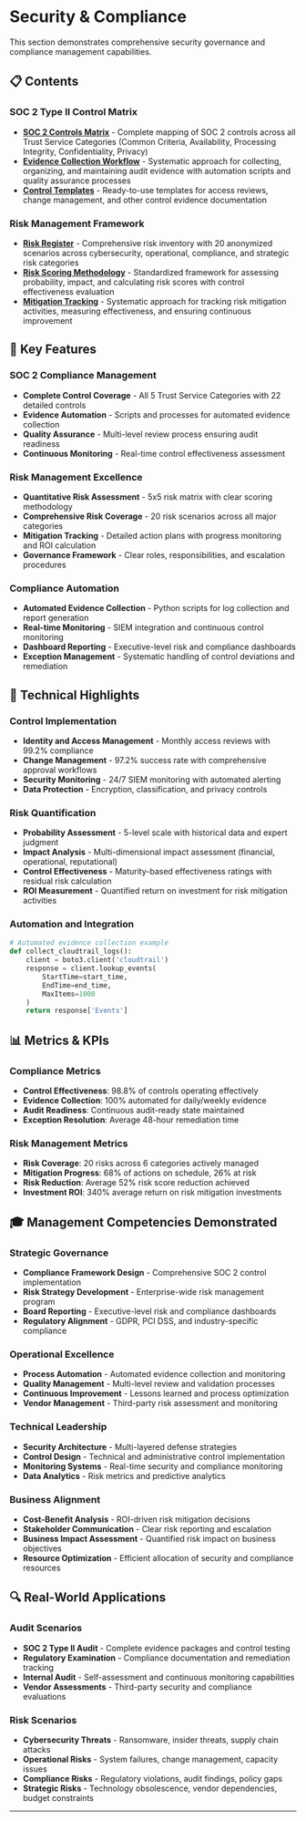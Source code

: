 # Security & Compliance

This section demonstrates comprehensive security governance and compliance management capabilities.

## 📋 Contents

### SOC 2 Type II Control Matrix
- **[SOC 2 Controls Matrix](soc2-control-matrix/soc2-controls.csv)** - Complete mapping of SOC 2 controls across all Trust Service Categories (Common Criteria, Availability, Processing Integrity, Confidentiality, Privacy)
- **[Evidence Collection Workflow](soc2-control-matrix/evidence-workflow.md)** - Systematic approach for collecting, organizing, and maintaining audit evidence with automation scripts and quality assurance processes
- **[Control Templates](soc2-control-matrix/control-templates/)** - Ready-to-use templates for access reviews, change management, and other control evidence documentation

### Risk Management Framework
- **[Risk Register](risk-register/risk-register.csv)** - Comprehensive risk inventory with 20 anonymized scenarios across cybersecurity, operational, compliance, and strategic risk categories
- **[Risk Scoring Methodology](risk-register/risk-scoring-methodology.md)** - Standardized framework for assessing probability, impact, and calculating risk scores with control effectiveness evaluation
- **[Mitigation Tracking](risk-register/mitigation-tracking.md)** - Systematic approach for tracking risk mitigation activities, measuring effectiveness, and ensuring continuous improvement

## 🎯 Key Features

### SOC 2 Compliance Management
- **Complete Control Coverage** - All 5 Trust Service Categories with 22 detailed controls
- **Evidence Automation** - Scripts and processes for automated evidence collection
- **Quality Assurance** - Multi-level review process ensuring audit readiness
- **Continuous Monitoring** - Real-time control effectiveness assessment

### Risk Management Excellence
- **Quantitative Risk Assessment** - 5x5 risk matrix with clear scoring methodology
- **Comprehensive Risk Coverage** - 20 risk scenarios across all major categories
- **Mitigation Tracking** - Detailed action plans with progress monitoring and ROI calculation
- **Governance Framework** - Clear roles, responsibilities, and escalation procedures

### Compliance Automation
- **Automated Evidence Collection** - Python scripts for log collection and report generation
- **Real-time Monitoring** - SIEM integration and continuous control monitoring
- **Dashboard Reporting** - Executive-level risk and compliance dashboards
- **Exception Management** - Systematic handling of control deviations and remediation

## 🔧 Technical Highlights

### Control Implementation
- **Identity and Access Management** - Monthly access reviews with 99.2% compliance
- **Change Management** - 97.2% success rate with comprehensive approval workflows
- **Security Monitoring** - 24/7 SIEM monitoring with automated alerting
- **Data Protection** - Encryption, classification, and privacy controls

### Risk Quantification
- **Probability Assessment** - 5-level scale with historical data and expert judgment
- **Impact Analysis** - Multi-dimensional impact assessment (financial, operational, reputational)
- **Control Effectiveness** - Maturity-based effectiveness ratings with residual risk calculation
- **ROI Measurement** - Quantified return on investment for risk mitigation activities

### Automation and Integration
```python
# Automated evidence collection example
def collect_cloudtrail_logs():
    client = boto3.client('cloudtrail')
    response = client.lookup_events(
        StartTime=start_time,
        EndTime=end_time,
        MaxItems=1000
    )
    return response['Events']
```

## 📊 Metrics & KPIs

### Compliance Metrics
- **Control Effectiveness**: 98.8% of controls operating effectively
- **Evidence Collection**: 100% automated for daily/weekly evidence
- **Audit Readiness**: Continuous audit-ready state maintained
- **Exception Resolution**: Average 48-hour remediation time

### Risk Management Metrics
- **Risk Coverage**: 20 risks across 6 categories actively managed
- **Mitigation Progress**: 68% of actions on schedule, 26% at risk
- **Risk Reduction**: Average 52% risk score reduction achieved
- **Investment ROI**: 340% average return on risk mitigation investments

## 🎓 Management Competencies Demonstrated

### Strategic Governance
- **Compliance Framework Design** - Comprehensive SOC 2 control implementation
- **Risk Strategy Development** - Enterprise-wide risk management program
- **Board Reporting** - Executive-level risk and compliance dashboards
- **Regulatory Alignment** - GDPR, PCI DSS, and industry-specific compliance

### Operational Excellence
- **Process Automation** - Automated evidence collection and monitoring
- **Quality Management** - Multi-level review and validation processes
- **Continuous Improvement** - Lessons learned and process optimization
- **Vendor Management** - Third-party risk assessment and monitoring

### Technical Leadership
- **Security Architecture** - Multi-layered defense strategies
- **Control Design** - Technical and administrative control implementation
- **Monitoring Systems** - Real-time security and compliance monitoring
- **Data Analytics** - Risk metrics and predictive analytics

### Business Alignment
- **Cost-Benefit Analysis** - ROI-driven risk mitigation decisions
- **Stakeholder Communication** - Clear risk reporting and escalation
- **Business Impact Assessment** - Quantified risk impact on business objectives
- **Resource Optimization** - Efficient allocation of security and compliance resources

## 🔍 Real-World Applications

### Audit Scenarios
- **SOC 2 Type II Audit** - Complete evidence packages and control testing
- **Regulatory Examination** - Compliance documentation and remediation tracking
- **Internal Audit** - Self-assessment and continuous monitoring capabilities
- **Vendor Assessments** - Third-party security and compliance evaluations

### Risk Scenarios
- **Cybersecurity Threats** - Ransomware, insider threats, supply chain attacks
- **Operational Risks** - System failures, change management, capacity issues
- **Compliance Risks** - Regulatory violations, audit findings, policy gaps
- **Strategic Risks** - Technology obsolescence, vendor dependencies, budget constraints

---
